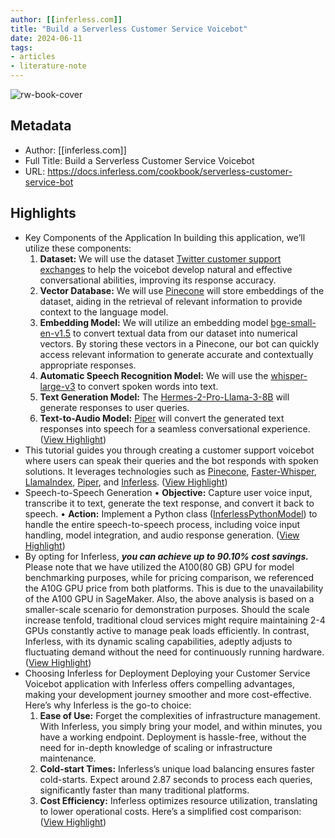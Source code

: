 ```yaml
---
author: [[inferless.com]]
title: "Build a Serverless Customer Service Voicebot"
date: 2024-06-11
tags: 
- articles
- literature-note
---
```

![rw-book-cover](https://mintlify.com/docs/api/og?division=Documentation&title=Build+a+Serverless+Customer+Service+Voicebot&description=Welcome+to+an+engaging+tutorial+designed+to+walk+you+through+creating+a+customer+support+voicebot+where+users+can+voice+their+queries+and+receive+solutions.+You%27ll+learn+to+integrate+speech+recognition%2C+large+language%2C+and+text-to-speech+models+to+develop+a+responsive+and+efficient+voice-based+customer+support+application.&logoLight=https%3A%2F%2Fmintlify.s3-us-west-1.amazonaws.com%2Finferless-68%2Flogo.svg&logoDark=https%3A%2F%2Fmintlify.s3-us-west-1.amazonaws.com%2Finferless-68%2Flogo.svg&primaryColor=%2394CF09&lightColor=%239FDD0C&darkColor=%2394CF09)

## Metadata
- Author: [[inferless.com]]
- Full Title: Build a Serverless Customer Service Voicebot
- URL: https://docs.inferless.com/cookbook/serverless-customer-service-bot

## Highlights
- Key Components of the Application
  In building this application, we’ll utilize these components:
  1. **Dataset:** We will use the dataset [Twitter customer support exchanges](https://www.kaggle.com/datasets/thoughtvector/customer-support-on-twitter?resource=download) to help the voicebot develop natural and effective conversational abilities, improving its response accuracy.
  2. **Vector Database:** We will use [Pinecone](https://www.pinecone.io/) will store embeddings of the dataset, aiding in the retrieval of relevant information to provide context to the language model.
  3. **Embedding Model:** We will utilize an embedding model [bge-small-en-v1.5](https://huggingface.co/BAAI/bge-small-en-v1.5) to convert textual data from our dataset into numerical vectors. By storing these vectors in a Pinecone, our bot can quickly access relevant information to generate accurate and contextually appropriate responses.
  4. **Automatic Speech Recognition Model:** We will use the [whisper-large-v3](https://huggingface.co/openai/whisper-large-v3) to convert spoken words into text.
  5. **Text Generation Model:** The [Hermes-2-Pro-Llama-3-8B](https://huggingface.co/NousResearch/Hermes-2-Pro-Llama-3-8B) will generate responses to user queries.
  6. **Text-to-Audio Model:** [Piper](https://github.com/rhasspy/piper) will convert the generated text responses into speech for a seamless conversational experience. ([View Highlight](https://read.readwise.io/read/01j03mcwqywg0452js3x4k4x9x))
- This tutorial guides you through creating a customer support voicebot where users can speak their queries and the bot responds with spoken solutions. It leverages technologies such as [Pinecone](https://www.pinecone.io/), [Faster-Whisper](https://github.com/SYSTRAN/faster-whisper), [LlamaIndex](https://www.llamaindex.ai/), [Piper](https://github.com/rhasspy/piper), and [Inferless](https://www.inferless.com/). ([View Highlight](https://read.readwise.io/read/01j03md436amqjp6jsaeez8jtt))
- Speech-to-Speech Generation
  • **Objective:** Capture user voice input, transcribe it to text, generate the text response, and convert it back to speech.
  • **Action:** Implement a Python class ([InferlessPythonModel](https://github.com/inferless/Customer-Service-Voicebot/blob/main/app.py)) to handle the entire speech-to-speech process, including voice input handling, model integration, and audio response generation. ([View Highlight](https://read.readwise.io/read/01j03me49ff6cvyb47a8p7q6x2))
- By opting for Inferless, ***you can achieve up to 90.10% cost savings.***
  Please note that we have utilized the A100(80 GB) GPU for model benchmarking purposes, while for pricing comparison, we referenced the A10G GPU price from both platforms. This is due to the unavailability of the A100 GPU in SageMaker.
  Also, the above analysis is based on a smaller-scale scenario for demonstration purposes. Should the scale increase tenfold, traditional cloud services might require maintaining 2-4 GPUs constantly active to manage peak loads efficiently. In contrast, Inferless, with its dynamic scaling capabilities, adeptly adjusts to fluctuating demand without the need for continuously running hardware. ([View Highlight](https://read.readwise.io/read/01j03mg2c6wrcbc23pqbjs8n1w))
- Choosing Inferless for Deployment
  Deploying your Customer Service Voicebot application with Inferless offers compelling advantages, making your development journey smoother and more cost-effective. Here’s why Inferless is the go-to choice:
  1. **Ease of Use:** Forget the complexities of infrastructure management. With Inferless, you simply bring your model, and within minutes, you have a working endpoint. Deployment is hassle-free, without the need for in-depth knowledge of scaling or infrastructure maintenance.
  2. **Cold-start Times:** Inferless’s unique load balancing ensures faster cold-starts. Expect around 2.87 seconds to process each queries, significantly faster than many traditional platforms.
  3. **Cost Efficiency:** Inferless optimizes resource utilization, translating to lower operational costs. Here’s a simplified cost comparison: ([View Highlight](https://read.readwise.io/read/01j03mekxqzaf106g0kqx5t0zs))
